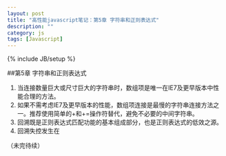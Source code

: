 ```yaml
---
layout: post
title: "高性能javascript笔记：第5章 字符串和正则表达式"
description: ""
category: js
tags: [Javascript]
---
```

{% include JB/setup %}

##第5章 字符串和正则表达式


1. 当连接数量巨大或尺寸巨大的字符串时，数组项是唯一在IE7及更早版本中性能合理的方法。
2. 如果不需考虑IE7及更早版本的性能，数组项连接是最慢的字符串连接方法之一。推荐使用简单的+和+=操作符替代，避免不必要的中间字符串。
3. 回溯既是正则表达式匹配功能的基本组成部分，也是正则表达式的低效之源。
4. 回溯失控发生在



（未完待续）